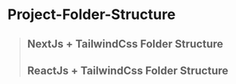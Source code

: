 # Project-Folder-Structure

> ## NextJs + TailwindCss Folder Structure
> ## ReactJs + TailwindCss Folder Structure

